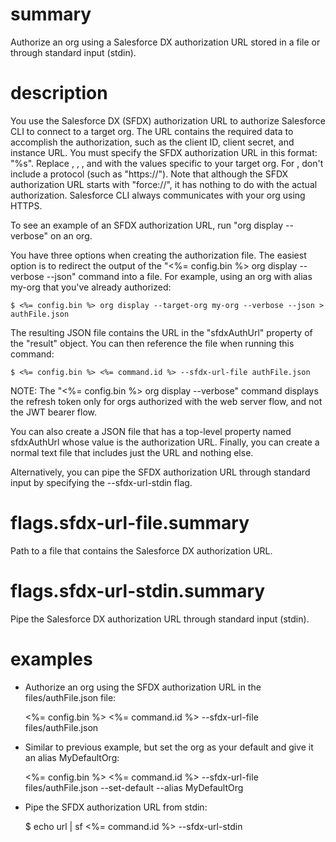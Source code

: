 # summary

Authorize an org using a Salesforce DX authorization URL stored in a file or through standard input (stdin).

# description

You use the Salesforce DX (SFDX) authorization URL to authorize Salesforce CLI to connect to a target org. The URL contains the required data to accomplish the authorization, such as the client ID, client secret, and instance URL. You must specify the SFDX authorization URL in this format: "%s". Replace <clientId>, <clientSecret>, <refreshToken>, and <instanceUrl> with the values specific to your target org. For <instanceUrl>, don't include a protocol (such as "https://"). Note that although the SFDX authorization URL starts with "force://", it has nothing to do with the actual authorization. Salesforce CLI always communicates with your org using HTTPS.

To see an example of an SFDX authorization URL, run "org display --verbose" on an org.

You have three options when creating the authorization file. The easiest option is to redirect the output of the "<%= config.bin %> org display --verbose --json" command into a file. For example, using an org with alias my-org that you've already authorized:

    $ <%= config.bin %> org display --target-org my-org --verbose --json > authFile.json

The resulting JSON file contains the URL in the "sfdxAuthUrl" property of the "result" object. You can then reference the file when running this command:

    $ <%= config.bin %> <%= command.id %> --sfdx-url-file authFile.json

NOTE: The "<%= config.bin %> org display --verbose" command displays the refresh token only for orgs authorized with the web server flow, and not the JWT bearer flow.

You can also create a JSON file that has a top-level property named sfdxAuthUrl whose value is the authorization URL. Finally, you can create a normal text file that includes just the URL and nothing else.

Alternatively, you can pipe the SFDX authorization URL through standard input by specifying the --sfdx-url-stdin flag.

# flags.sfdx-url-file.summary

Path to a file that contains the Salesforce DX authorization URL.

# flags.sfdx-url-stdin.summary

Pipe the Salesforce DX authorization URL through standard input (stdin).

# examples

- Authorize an org using the SFDX authorization URL in the files/authFile.json file:

  <%= config.bin %> <%= command.id %> --sfdx-url-file files/authFile.json

- Similar to previous example, but set the org as your default and give it an alias MyDefaultOrg:

  <%= config.bin %> <%= command.id %> --sfdx-url-file files/authFile.json --set-default --alias MyDefaultOrg

- Pipe the SFDX authorization URL from stdin:

  $ echo url | sf <%= command.id %> --sfdx-url-stdin
